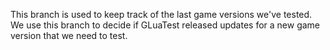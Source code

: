This branch is used to keep track of the last game versions we've tested. We use this branch to decide if GLuaTest released updates for a new game version that we need to test.
